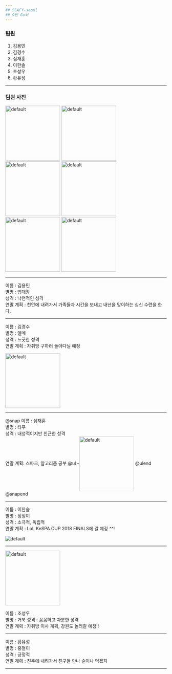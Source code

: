 ```yaml
---
## SSAFY-seoul 
## 9반 Go뇌
---
```

### 팀원
1. 김용민
2. 김경수
3. 심재훈
4. 이한솔
5. 조성우
6. 황유성
---
### 팀원 사진

<img width="171" alt="default" src="https://user-images.githubusercontent.com/29402714/50469199-bd0b1f80-09ee-11e9-9b50-f256b6bd320f.jpg">
<img width="171" alt="default" src="https://user-images.githubusercontent.com/29402714/50469184-b11f5d80-09ee-11e9-9f31-4c25796aa0b5.jpeg">
<img width="171" alt="default" src="https://user-images.githubusercontent.com/29402714/50469214-c7c5b480-09ee-11e9-8a69-c990d56e1bb3.jpeg">


<img width="171" alt="default" src="https://user-images.githubusercontent.com/29402714/50469224-cf855900-09ee-11e9-88ae-e2a3f3d40dde.jpeg">
<img width="171" alt="default" src="https://user-images.githubusercontent.com/29402714/50469294-15422180-09ef-11e9-81a3-df108043875e.jpg">
<img width="171" alt="default" src="https://user-images.githubusercontent.com/29402714/50469301-1e32f300-09ef-11e9-8a4f-3466263b5471.jpg">


---

이름 : 김용민  
별명 : 밥대장  
성격 : 낙천적인 성격  
연말 계획 : 천안에 내려가서 가족들과 시간을 보내고 내년을 맞이하는 심신 수련을 한다.  

---

이름 : 김경수  
별명 : 엘메  
성격 : 느긋한 성격  
연말 계획 : 자취방 구하러 돌아다닐 예정  
<div>
<img width="171" alt="default" src="https://user-images.githubusercontent.com/29402714/50469184-b11f5d80-09ee-11e9-9f31-4c25796aa0b5.jpeg">
</div>
  
---
@snap
이름 : 심재훈  
별명 : 타푸  
성격 : 내성적이지만 친근한 성격  
연말 계획: 스파크, 알고리즘 공부 
@ul
-<img width="171" alt="default" src="https://raw.githubusercontent.com/JaehunSim/JaehunSim.github.io/master/assets/images/tier.PNG" align="center">
@ulend
@snapend

---

이름 : 이한솔  
별명 : 징징이  
성격 : 소극적, 독립적  
연말 계획 : LoL KeSPA CUP 2018 FINALS에 갈 예정 ^^!
<div>
<img src="https://user-images.githubusercontent.com/27047621/50469271-00fe2480-09ef-11e9-9a4e-6664d52ea2e0.PNG" alt="default" style="max-width:100%" align="center";>
</div>

---
<div>
<img width="171" alt="default" src="https://user-images.githubusercontent.com/29402714/50469294-15422180-09ef-11e9-81a3-df108043875e.jpg">
</div>  

이름 : 조성우  
별명 : 거북
성격 : 꼼꼼하고 차분한 성격  
연말 계획 : 자취방 이사 계획, 강원도 놀러갈 예정!!  

---
이름 : 황유성  
별명 : 홍철이  
성격 : 긍정적  
연말 계획 : 진주에 내려가서 친구들 만나 술이나 먹겠지  

---
